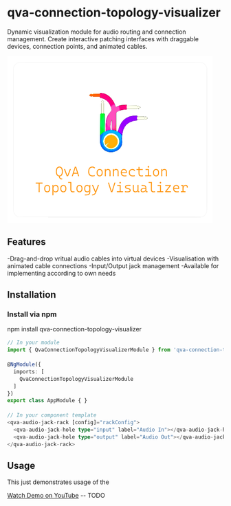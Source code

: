 # qva-connection-topology-visualizer
Dynamic visualization module for audio routing and connection management. Create interactive patching interfaces with draggable devices, connection points, and animated cables.

![Image description](/docs/qva-connection-topology-visualizer.png)

## Features
-Drag-and-drop vritual audio cables into virtual devices
-Visualisation with animated cable connections
-Input/Output jack management
-Available for implementing according to own needs


## Installation

### Install via npm

npm install qva-connection-topology-visualizer

```ts
// In your module
import { QvaConnectionTopologyVisualizerModule } from 'qva-connection-topology-visualizer';

@NgModule({
  imports: [
    QvaConnectionTopologyVisualizerModule
  ]
})
export class AppModule { }

// In your component template
<qva-audio-jack-rack [config]="rackConfig">
  <qva-audio-jack-hole type="input" label="Audio In"></qva-audio-jack-hole>
  <qva-audio-jack-hole type="output" label="Audio Out"></qva-audio-jack-hole>
</qva-audio-jack-rack>
```


## Usage
This just demonstrates usage of the 

[Watch Demo on YouTube](https://www.youtube.com/watch?v=your-video-id)  -- TODO

